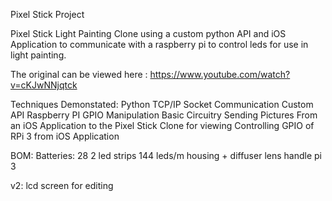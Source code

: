 Pixel Stick Project

Pixel Stick Light Painting Clone using a custom python API and iOS Application to communicate with a raspberry pi to control leds for use in light painting.

The original can be viewed here : https://www.youtube.com/watch?v=cKJwNNjqtck

Techniques Demonstated:
Python TCP/IP Socket Communication
Custom API
Raspberry PI GPIO Manipulation
Basic Circuitry
Sending Pictures From an iOS Application to the Pixel Stick Clone for viewing
Controlling GPIO of RPi 3 from iOS Application


BOM:
Batteries: 28
2 led strips 144 leds/m
housing + diffuser lens
handle
pi 3

v2:
lcd screen for editing



